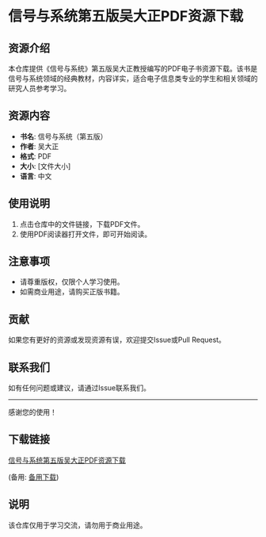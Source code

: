 # 信号与系统第五版吴大正PDF资源下载

## 资源介绍

本仓库提供《信号与系统》第五版吴大正教授编写的PDF电子书资源下载。该书是信号与系统领域的经典教材，内容详实，适合电子信息类专业的学生和相关领域的研究人员参考学习。

## 资源内容

- **书名**: 信号与系统（第五版）
- **作者**: 吴大正
- **格式**: PDF
- **大小**: [文件大小]
- **语言**: 中文

## 使用说明

1. 点击仓库中的文件链接，下载PDF文件。
2. 使用PDF阅读器打开文件，即可开始阅读。

## 注意事项

- 请尊重版权，仅限个人学习使用。
- 如需商业用途，请购买正版书籍。

## 贡献

如果您有更好的资源或发现资源有误，欢迎提交Issue或Pull Request。

## 联系我们

如有任何问题或建议，请通过Issue联系我们。

---

感谢您的使用！

## 下载链接
[信号与系统第五版吴大正PDF资源下载](https://pan.quark.cn/s/9157ec6892c6) 

(备用: [备用下载](https://pan.baidu.com/s/1I-5JRznVI3ecvRJAW4-8ZQ?pwd=1234))

## 说明

该仓库仅用于学习交流，请勿用于商业用途。
